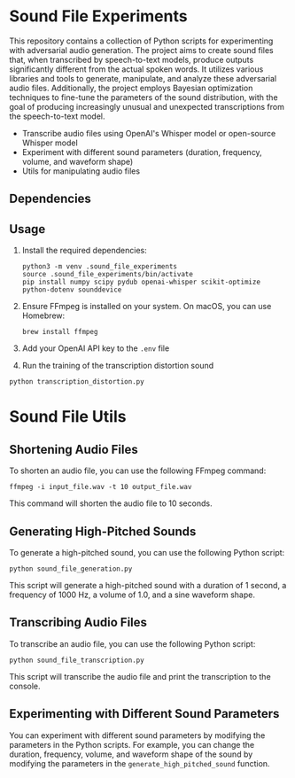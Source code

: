 # Sound File Experiments

This repository contains a collection of Python scripts for experimenting with adversarial audio generation. The project aims to create sound files that, when transcribed by speech-to-text models, produce outputs significantly different from the actual spoken words. It utilizes various libraries and tools to generate, manipulate, and analyze these adversarial audio files. Additionally, the project employs Bayesian optimization techniques to fine-tune the parameters of the sound distribution, with the goal of producing increasingly unusual and unexpected transcriptions from the speech-to-text model.

- Transcribe audio files using OpenAI's Whisper model or open-source Whisper model
- Experiment with different sound parameters (duration, frequency, volume, and waveform shape)
- Utils for manipulating audio files

## Dependencies

## Usage

1. Install the required dependencies:
   ```
   python3 -m venv .sound_file_experiments
   source .sound_file_experiments/bin/activate
   pip install numpy scipy pydub openai-whisper scikit-optimize python-dotenv sounddevice
   ```

2. Ensure FFmpeg is installed on your system. On macOS, you can use Homebrew:
   ```
   brew install ffmpeg
   ```
3. Add your OpenAI API key to the `.env` file

4. Run the training of the transcription distortion sound
```
python transcription_distortion.py
```


# Sound File Utils

## Shortening Audio Files

To shorten an audio file, you can use the following FFmpeg command:
```
ffmpeg -i input_file.wav -t 10 output_file.wav
```
This command will shorten the audio file to 10 seconds.

## Generating High-Pitched Sounds

To generate a high-pitched sound, you can use the following Python script:
```
python sound_file_generation.py
```
This script will generate a high-pitched sound with a duration of 1 second, a frequency of 1000 Hz, a volume of 1.0, and a sine waveform shape.

## Transcribing Audio Files

To transcribe an audio file, you can use the following Python script:
```
python sound_file_transcription.py
```
This script will transcribe the audio file and print the transcription to the console.

## Experimenting with Different Sound Parameters

You can experiment with different sound parameters by modifying the parameters in the Python scripts. For example, you can change the duration, frequency, volume, and waveform shape of the sound by modifying the parameters in the `generate_high_pitched_sound` function.   
